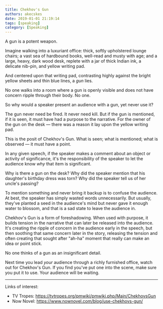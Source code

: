 ```yaml
---
title: Chekhov's Gun
authors: akecskes
date: 2019-01-01 21:19:14
tags: [speaking]
category: [Speaking]
---
```


<p>A gun is a potent weapon.</p>
<p>Imagine walking into a luxuriant office: thick, softly upholstered lounge chairs; a vast sea of hardbound books, well-read and musty with age; and a large, heavy, dark wood desk, replete with a jar of thick Indian ink, a delicate nib-pin, and yellow writing pad. </p>
<p>And centered upon that writing pad, contrasting highly against the bright yellow sheets and thin blue lines, a <em>gun</em> lies.</p>

<p>No one walks into a room where a gun is openly visible and does not have concern ripple through their body. No one. </p>
<p>So why would a speaker present an audience with a gun, yet never use it?</p>
<p>The gun never need be fired. It never need kill. But if the gun is mentioned, if it is seen, it must have had a purpose to the narrative. For the owner of the gun on the desk &mdash; there was a reason it lay upon the yellow writing pad.</p>

<!--truncate-->

<p>This is the posit of Chekhov's Gun. What is seen; what is mentioned; what is observed &mdash; it must have a point.</p>
<p>In any given speech, if the speaker makes a comment about an object or activity of significance, it's the responsibility of the speaker to let the audience know <em>why </em>that item is significant.</p>
<p>Why is there a gun on the desk? Why did the speaker mention that his daughter's birthday dress was torn? Why did the speaker tell us of her uncle's passing?</p>
<p>To mention something and never bring it backup is to confuse the audience. At best, the speaker has simply wasted words unnecessarily. But usually, they've planted a seed in the audience's mind but never gave it enough water to blossom, and that is a sad state to leave the audience in.</p>
<p>Chekhov's Gun is a form of foreshadowing. When used with purpose, it builds tension in the narrative that can later be released into the audience. It's creating the ripple of concern in the audience early in the speech, but then soothing that same concern later in the story, releasing the tension and often creating that sought after "ah-ha" moment that really can make an idea or point stick.</p>
<p>No one thinks of a gun as an insignificant detail.</p>
<p>Next time you lead <em>your</em> audience through a richly furnished office, watch out for Chekhov's Gun. If you find you've put one into the scene, make sure you put it to use. Your audience will be waiting.</p>
<hr />
<p>Links of interest:</p>
<ul>
<li>TV Tropes: <a href="https://tvtropes.org/pmwiki/pmwiki.php/Main/ChekhovsGun">https://tvtropes.org/pmwiki/pmwiki.php/Main/ChekhovsGun</a></li>
<li>Now Novel: <a href="https://www.nownovel.com/blog/use-chekhovs-gun/">https://www.nownovel.com/blog/use-chekhovs-gun/</a> </li>
</ul>